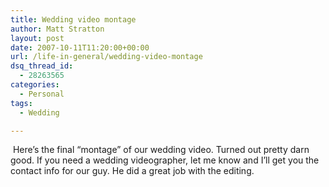 ```yaml
---
title: Wedding video montage
author: Matt Stratton
layout: post
date: 2007-10-11T11:20:00+00:00
url: /life-in-general/wedding-video-montage
dsq_thread_id:
  - 28263565
categories:
  - Personal
tags:
  - Wedding

---
```

 Here&#8217;s the final &#8220;montage&#8221; of our wedding video. Turned out pretty darn good. If you need a wedding videographer, let me know and I&#8217;ll get you the contact info for our guy. He did a great job with the editing.